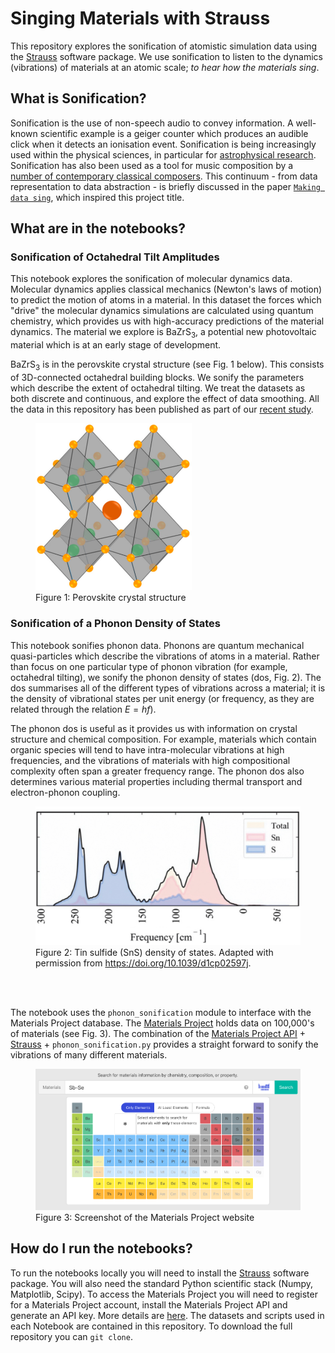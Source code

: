 # Singing Materials with Strauss

This repository explores the sonification of atomistic simulation data using the [Strauss](https://www.audiouniverse.org/research/strauss) software package.
We use sonification to listen to the dynamics (vibrations) of materials at an atomic scale; *to hear how the materials sing*.

## What is Sonification?

Sonification is the use of non-speech audio to convey information. A well-known scientific example is a geiger counter which produces an audible click when it detects an ionisation event. Sonification is being increasingly used within the physical sciences, in particular for [astrophysical research](https://www.scientificamerican.com/video/listen-to-the-astonishing-chirp-of-two-black-holes-merging). 
Sonification has also been used as a tool for music composition by a [number of contemporary classical composers](https://www.straebel.com/files/Straebel%202010_Sonification%20Metaphor.pdf). 
This continuum - from data representation to data abstraction - is briefly discussed in the paper [`Making data sing`](https://www.researchgate.net/profile/Atau-Tanaka/publication/312740596_Making_Data_Sing_Embodied_Approaches_to_Sonification/links/5fc6b5f2299bf188d4e8d59e/Making-Data-Sing-Embodied-Approaches-to-Sonification.pdf), which inspired this project title.

## What are in the notebooks?

### Sonification of Octahedral Tilt Amplitudes

This notebook explores the sonification of molecular dynamics data.
Molecular dynamics applies classical mechanics (Newton's laws of motion) to predict the motion of atoms in a material. In this dataset the forces which "drive" the molecular dynamics simulations are calculated using quantum chemistry, 
which provides us with high-accuracy predictions of the material dynamics. 
The material we explore is BaZrS<sub>3</sub>, a potential new photovoltaic material which is at an early stage of development. 

BaZrS<sub>3</sub> is in the perovskite crystal structure (see Fig. 1 below). This consists of 3D-connected octahedral building blocks.
We sonify the parameters which describe the extent of octahedral tilting. We treat the datasets as both discrete and continuous, and explore the effect of data smoothing. 
All the data in this repository has been published as part of our [recent study](https://pubs.acs.org/doi/10.1021/acs.jpclett.4c03517). 

<figure>
    <img src="./assets/img/perovskite_structure.png"
         alt="Perovskite crystal structure"
         width="250">
    <figcaption>Figure 1: Perovskite crystal structure</figcaption>
</figure>

### Sonification of a Phonon Density of States

This notebook sonifies phonon data.
Phonons are quantum mechanical quasi-particles which describe the vibrations of atoms in a material. 
Rather than focus on one particular type of phonon vibration (for example, octahedral tilting), we sonify the phonon density of states (dos, Fig. 2). The dos summarises all of the different types of vibrations across a material; 
it is the density of vibrational states per unit energy (or frequency, as they are related through the relation $E=hf$).

The phonon dos is useful as it provides us with information on crystal structure and chemical composition.
For example, materials which contain organic species will tend to have intra-molecular vibrations at high frequencies, and the vibrations of materials with high compositional complexity often span a greater frequency range.
The phonon dos also determines various material properties including thermal transport and electron-phonon coupling.

<figure>
    <img src="./assets/img/SnS_dos.png"
         alt="Tin sulfide (SnS) density of states."
         width="500">
    <figcaption>Figure 2: Tin sulfide (SnS) density of states. Adapted with permission from <a href="https://doi.org/10.1039/d1cp02597j">https://doi.org/10.1039/d1cp02597j</a>.</figcaption>
</figure>
</br>
</br>

The notebook uses the `phonon_sonification` module to interface with the Materials Project database. The [Materials Project](https://next-gen.materialsproject.org/) holds data on 100,000's of materials (see Fig. 3). 
The combination of the [Materials Project API](https://next-gen.materialsproject.org/api) + [Strauss](https://github.com/james-trayford/strauss) + `phonon_sonification.py` provides a straight forward to sonify the vibrations of many different materials.

<figure>
    <img src="/assets/img/MP_screenshot.png"
         alt="Screenshot of the Materials Project website"
         width="500">
    <figcaption>Figure 3: Screenshot of the Materials Project website</figcaption>
</figure>

## How do I run the notebooks?

To run the notebooks locally you will need to install the [Strauss](https://www.audiouniverse.org/research/strauss) software package.
You will also need the standard Python scientific stack (Numpy, Matplotlib, Scipy).
To access the Materials Project you will need to register for a Materials Project account, install the Materials Project API and generate an API key. More details are [here](https://next-gen.materialsproject.org/api).
The datasets and scripts used in each Notebook are contained in this repository. To download the full repository you can `git clone`.
